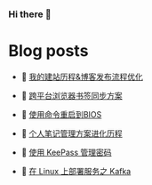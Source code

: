 ### Hi there 👋

# Blog posts
<!-- BLOG-POST-LIST:START -->
- 🥳 [我的建站历程&amp;博客发布流程优化](https://blog.oopsky.top/post/a4327827/) 

- 🦆 [跨平台浏览器书签同步方案](https://blog.oopsky.top/post/89ee99f4/) 

- 🎉 [使用命令重启到BIOS](https://blog.oopsky.top/post/c93c285c/) 

- 🤠 [个人笔记管理方案进化历程](https://blog.oopsky.top/post/28d1aacb/) 

- 👺 [使用 KeePass 管理密码](https://blog.oopsky.top/post/ed83a9f6/) 

- 🥰 [在 Linux 上部署服务之 Kafka](https://blog.oopsky.top/post/85d5b333/) 
<!-- BLOG-POST-LIST:END -->

<!--
<div>
<img  src="https://github-readme-stats.vercel.app/api?username=waleslau&show_icons=true&theme=tokyo&icon_color=6392DF" style="    border-radius: 5px; filter: drop-shadow(2px 2px 3px dark) !important; height: 150px; margin: 10px;">
<img src="https://github-readme-stats.vercel.app/api/top-langs/?username=waleslau&layout=compact&theme=tokyo" style="border-radius: 5px; filter: drop-shadow(2px 2px 3px dark) !important; height: 150px; margin-left: 10px;">
</div>
-->

<!--
**waleslau/waleslau** is a ✨ _special_ ✨ repository because its `README.md` (this file) appears on your GitHub profile.

Here are some ideas to get you started:

- 🔭 I’m currently working on ...
- 🌱 I’m currently learning ...
- 👯 I’m looking to collaborate on ...
- 🤔 I’m looking for help with ...
- 💬 Ask me about ...
- 📫 How to reach me: ...
- 😄 Pronouns: ...
- ⚡ Fun fact: ...
-->
